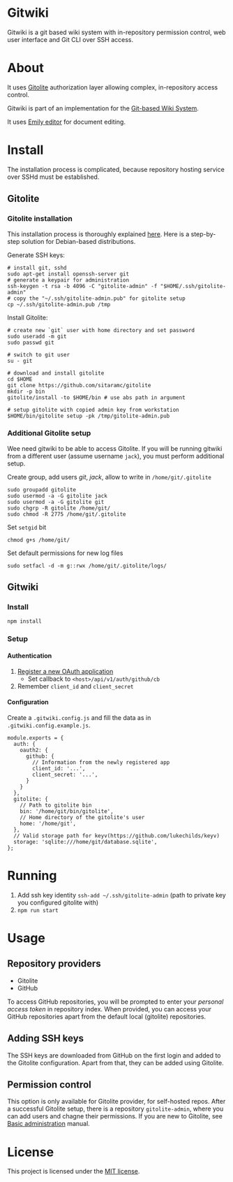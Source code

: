 # Gitwiki

Gitwiki is a git based wiki system with in-repository permission control, web user interface and Git CLI over SSH access.

# About
It uses [Gitolite](http://gitolite.com/gitolite/index.html) authorization layer allowing complex, in-repository access control.

Gitwiki is part of an implementation for the [Git-based Wiki System](https://github.com/grissius/gitwiki-thesis).

It uses [Emily editor](https://github.com/grissius/emily-editor) for document editing.


# Install
The installation process is complicated, because repository hosting service over SSHd must be established.

## Gitolite

### Gitolite installation

This installation process is thoroughly explained [here](http://gitolite.com/gitolite/fool_proof_setup/).
Here is a step-by-step solution for Debian-based distributions.

Generate SSH keys:

```{language=sh}
# install git, sshd
sudo apt-get install openssh-server git
# generate a keypair for administration
ssh-keygen -t rsa -b 4096 -C "gitolite-admin" -f "$HOME/.ssh/gitolite-admin"
# copy the "~/.ssh/gitolite-admin.pub" for gitolite setup
cp ~/.ssh/gitolite-admin.pub /tmp
```

Install Gitolite:

```{language=sh}
# create new `git` user with home directory and set password
sudo useradd -m git
sudo passwd git

# switch to git user
su - git

# download and install gitolite
cd $HOME
git clone https://github.com/sitaramc/gitolite
mkdir -p bin
gitolite/install -to $HOME/bin # use abs path in argument

# setup gitolite with copied admin key from workstation
$HOME/bin/gitolite setup -pk /tmp/gitolite-admin.pub
```
### Additional Gitolite setup
Wee need gitwiki to be able to access Gitolite.
If you will be running gitwiki from a different user (assume username `jack`), you must perform additional setup.

Create group, add users *git*, *jack*, allow to write in `/home/git/.gitolite`
```{language=sh}
sudo groupadd gitolite
sudo usermod -a -G gitolite jack
sudo usermod -a -G gitolite git
sudo chgrp -R gitolite /home/git/
sudo chmod -R 2775 /home/git/.gitolite
```

Set `setgid` bit

```{language=sh}
chmod g+s /home/git/
```

Set default permissions for new log files

```{language=sh}
sudo setfacl -d -m g::rwx /home/git/.gitolite/logs/
```

## Gitwiki

### Install
```{language=sh}
npm install
```

### Setup
#### Authentication

1. [Register a new OAuth application](https://github.com/settings/applications/new)
    - Set callback to `<host>/api/v1/auth/github/cb`
2. Remember `client_id` and `client_secret`

#### Configuration

Create a `.gitwiki.config.js` and fill the data as in `.gitwiki.config.example.js`.

```{language=js}
module.exports = {
  auth: {
    oauth2: {
      github: {
        // Information from the newly registered app
        client_id: '...',
        client_secret: '...',
      }
    }
  },
  gitolite: {
    // Path to gitolite bin
    bin: '/home/git/bin/gitolite',
    // Home directory of the gitolite's user
    home: '/home/git',
  },
  // Valid storage path for keyv(https://github.com/lukechilds/keyv)
  storage: 'sqlite:///home/git/database.sqlite',
};
```

# Running

1. Add ssh key identity `ssh-add ~/.ssh/gitolite-admin` (path to private key you configured gitolite with)
2. `npm run start`

# Usage

## Repository providers

- Gitolite
- GitHub

To access GitHub repositories, you will be prompted to enter your _personal access token_ in repository index. When provided, you can access your GitHub repositories apart from the default local (gitolite) repositories.

## Adding SSH keys

The SSH keys are downloaded from GitHub on the first login and added to the Gitolite configuration.
Apart from that, they can be added using Gitolite.

## Permission control

This option is only available for Gitolite provider, for self-hosted repos.
After a successful Gitolite setup, there is a repository `gitolite-admin`, where you can add users and chagne their permissions.
If you are new to Gitolite, see [Basic administration](http://gitolite.com/gitolite/basic-admin/) manual.

# License

This project is licensed under the [MIT license](./LICENSE).